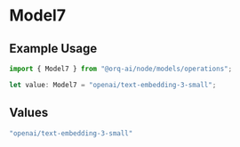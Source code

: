 # Model7

## Example Usage

```typescript
import { Model7 } from "@orq-ai/node/models/operations";

let value: Model7 = "openai/text-embedding-3-small";
```

## Values

```typescript
"openai/text-embedding-3-small"
```